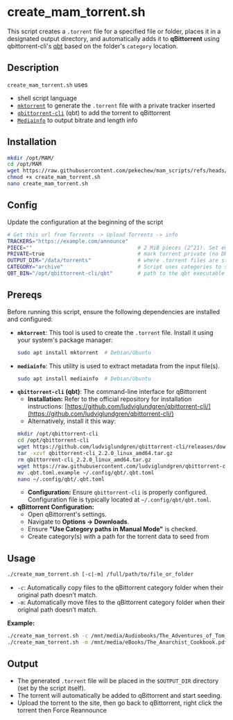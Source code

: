 # create_mam_torrent.sh

This script creates a `.torrent` file for a specified file or folder, places it in a designated output directory, 
and automatically adds it to **qBittorrent** using qbittorrent-cli's [qbt](https://github.com/ludviglundgren/qbittorrent-cli) based on the folder's `category` location.

## Description

`create_mam_torrent.sh` uses 
* shell script language
* [`mktorrent`](https://github.com/pobrn/mktorrent) to generate the `.torrent` file with a private tracker inserted
* [`qbittorrent-cli`](https://github.com/ludviglundgren/qbittorrent-cli) (qbt) to add the torrent to qBittorrent
* [`Mediainfo`](https://github.com/MediaArea/MediaInfo) to output bitrate and length info

## Installation

```bash
mkdir /opt/MAM/
cd /opt/MAM
wget https://raw.githubusercontent.com/pekechew/mam_scripts/refs/heads/main/create_mam_torrent/create_mam_torrent.sh
chmod +x create_mam_torrent.sh
nano create_mam_torrent.sh
```

## Config

Update the configuration at the beginning of the script

```bash
# Get this url from Torrents -> Upload Torrents -> info
TRACKERS="https://example.com/announce"
PIECE=""                                  # 2 MiB pieces (2^21). Set empty ("") for auto-size.
PRIVATE=true                              # mark torrent private (no DHT/PEX)
OUTPUT_DIR="/data/torrents"               # where .torrent files are stored
CATEGORY="archive"                        # Script uses categories to set the torrent path
QBT_BIN="/opt/qbittorrent-cli/qbt"        # path to the qbt executable
```

## Prereqs

Before running this script, ensure the following dependencies are installed and configured:

*   **`mktorrent`**:  This tool is used to create the `.torrent` file.  Install it using your system's package manager:
    ```bash
    sudo apt install mktorrent  # Debian/Ubuntu
    ```
*   **`mediainfo`**: This utility is used to extract metadata from the input file(s).
    ```bash
    sudo apt install mediainfo  # Debian/Ubuntu
    ```
*   **`qbittorrent-cli` (qbt)**:  The command-line interface for qBittorrent
    *   **Installation:**  Refer to the official repository for installation instructions: [https://github.com/ludviglundgren/qbittorrent-cli/](https://github.com/ludviglundgren/qbittorrent-cli/)
    *   Alternatively, install it this way:
    ```bash
    mkdir /opt/qbittorrent-cli
    cd /opt/qbittorrent-cli
    wget https://github.com/ludviglundgren/qbittorrent-cli/releases/download/v2.2.0/qbittorrent-cli_2.2.0_linux_amd64.tar.gz
    tar -xzvf qbittorrent-cli_2.2.0_linux_amd64.tar.gz
    rm qbittorrent-cli_2.2.0_linux_amd64.tar.gz
    wget https://raw.githubusercontent.com/ludviglundgren/qbittorrent-cli/refs/heads/master/.qbt.toml.example
    mv .qbt.toml.example ~/.config/qbt/.qbt.toml
    nano ~/.config/qbt/.qbt.toml
    ```
    *   **Configuration:** Ensure `qbittorrent-cli` is properly configured. Configuration file is typically located at `~/.config/qbt/qbt.toml`.
*   **qBittorrent Configuration:**  
    *   Open qBittorrent's settings.
    *   Navigate to **Options -> Downloads**.
    *   Ensure **"Use Category paths in Manual Mode"** is checked.
    *   Create category(s) with a path for the torrent data to seed from

## Usage

```bash
./create_mam_torrent.sh [-c|-m] /full/path/to/file_or_folder
```

*   `-c`:  Automatically copy files to the qBittorrent category folder when their original path doesn’t match.
*   `-m`:  Automatically move files to the qBittorrent category folder when their original path doesn’t match.

**Example:**

```bash
./create_mam_torrent.sh -c /mnt/media/Audiobooks/The_Adventures_of_Tom_Sawyer
./create_mam_torrent.sh -m /mnt/media/eBooks/The_Anarchist_Cookbook.pdf
```


## Output

*   The generated `.torrent` file will be placed in the `$OUTPUT_DIR` directory (set by the script itself).
*   The torrent will automatically be added to qBittorrent and start seeding.
*   Upload the torrent to the site, then go back to qBittorrent, right click the torrent then Force Reannounce
